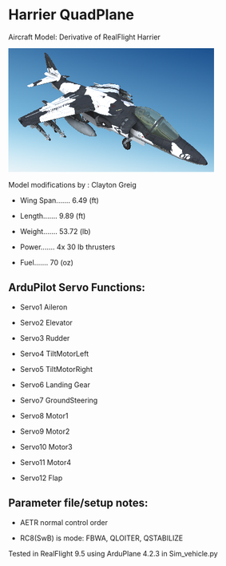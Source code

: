 # Harrier QuadPlane

Aircraft Model: Derivative of RealFlight Harrier

![Harrier](Harrier.png)

Model modifications by : Clayton Greig

- Wing Span....... 6.49 (ft)

- Length....... 9.89 (ft)

- Weight....... 53.72 (lb)

- Power....... 4x 30 lb thrusters

- Fuel....... 70 (oz)

## ArduPilot Servo Functions:
- Servo1 Aileron

- Servo2 Elevator

- Servo3 Rudder

- Servo4 TiltMotorLeft

- Servo5 TiltMotorRight

- Servo6 Landing Gear

- Servo7 GroundSteering

- Servo8 Motor1

- Servo9 Motor2

- Servo10 Motor3

- Servo11 Motor4

- Servo12 Flap

## Parameter file/setup notes:

- AETR normal control order

- RC8(SwB) is mode: FBWA, QLOITER, QSTABILIZE

Tested in RealFlight 9.5 using ArduPlane 4.2.3 in Sim_vehicle.py
